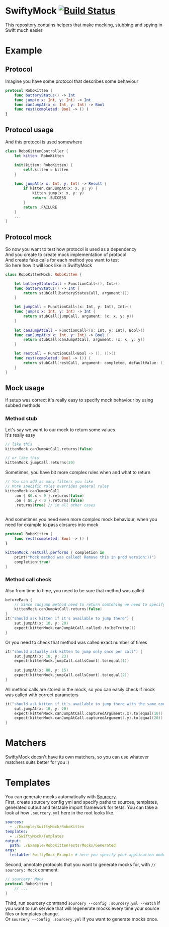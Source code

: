 # SwiftyMock [![Build Status](https://travis-ci.org/stanfy/SwiftyMock.svg?branch=master)](https://travis-ci.org/stanfy/SwiftyMock)

This repository contains helpers that make mocking, stubbing and spying in Swift much easier

# Example

## Protocol 
Imagine you have some protocol that describes some behaviour

```swift
protocol RoboKitten {
    func batteryStatus() -> Int
    func jump(x x: Int, y: Int) -> Int
    func canJumpAt(x x: Int, y: Int) -> Bool
    func rest(completed: Bool -> () )
}
```

## Protocol usage
And this protocol is used somewhere

```swift
class RoboKittenController {
    let kitten: RoboKitten

    init(kitten: RoboKitten) {
        self.kitten = kitten
    }
    
    func jumpAt(x x: Int, y: Int) -> Result {
        if kitten.canJumpAt(x: x, y: y) {
            kitten.jump(x: x, y: y)
            return .SUCCESS
        }
        return .FAILURE
    }
    ...
}
```
## Protocol mock

So now you want to test how protocol is used as a dependency  
And you create to create mock implementation of protocol  
And create fake calls for each method you want to test  
So here how it will look like in SwiftyMock  

```swift
class RoboKittenMock: RoboKitten {

    let batteryStatusCall = FunctionCall<(), Int>()
    func batteryStatus() -> Int {
        return stubCall(batteryStatusCall, argument:())
    }

    let jumpCall = FunctionCall<(x: Int, y: Int), Int>()
    func jump(x x: Int, y: Int) -> Int {
        return stubCall(jumpCall, argument: (x: x, y: y))
    }
    
    let canJumpAtCall = FunctionCall<(x: Int, y: Int), Bool>()
    func canJumpAt(x x: Int, y: Int) -> Bool {
        return stubCall(canJumpAtCall, argument: (x: x, y: y))
    }

    let restCall = FunctionCall<Bool -> (), ()>()
    func rest(completed: Bool -> ()) {
        return stubCall(restCall, argument: completed, defaultValue: ())
    }
}
```

## Mock usage
If setup was correct it's really easy to specify mock behaviour by using subbed methods

### Method stub
Let's say we want to our mock to return some values  
It's really easy
```swift
// like this
kittenMock.canJumpAtCall.returns(false)

// or like this
kittenMock.jumpCall.returns(20)
```

Sometimes, you have bit more complex rules when and what to return   
```swift
// You can add as many filters you like
// More specific rules overrides general rules
kittenMock.canJumpAtCall
    .on { $0.x < 0 }.returns(false)
    .on { $0.y < 0 }.returns(false)
    .returns(true) // in all other cases
    
```    

And sometimes you need even more complex mock behaviour, when you need for example to pass closures into mock
```swift
protocol RoboKitten {
    func rest(completed: Bool -> () )
}

kittenMock.restCall.performs { completion in
    print("Mock method was called! Remove this in prod version:))")
    completion(true)
}
```

### Method call check
Also from time to time, you need to be sure that method was called  
```swift
beforeEach {
    // Since canjump method need to return somtehing we need to specify return value
    kittenMock.canJumpAtCall.returns(false)
}
it("should ask kitten if it's available to jump there") {
    sut.jumpAt(x: 10, y: 20)
    expect(kittenMock.canJumpAtCall.called).to(beTruthy())
}
```

Or you need to check that method was called exact number of times
```swift
it("should actually ask kitten to jump only once per call") {
    sut.jumpAt(x: 18, y: 23)
    expect(kittenMock.jumpCall.callsCount).to(equal(1))
    
    sut.jumpAt(x: 80, y: 15)
    expect(kittenMock.jumpCall.callsCount).to(equal(2))
}
```

All method calls are stored in the mock, so you can easily check if mock was called with correct parameters
```swift
it("should ask kitten if it's available to jump there with the same coords") {
    sut.jumpAt(x: 10, y: 20)
    expect(kittenMock.canJumpAtCall.capturedArgument?.x).to(equal(10))
    expect(kittenMock.canJumpAtCall.capturedArgument?.y).to(equal(20))
}
```

# Matchers
SwiftyMock doesn't have its own matchers, so you can use whatever matchers suits better for you :)

# Templates
You can generate mocks automatically with [Sourcery](https://github.com/krzysztofzablocki/Sourcery).    
First, create sourcery config yml and specify paths to sources, templates, generated output and testable import framework for tests.
You can take a look at how `.sourcery.yml` here in the root looks like.
```yml
sources: 
  - ./Example/SwiftyMock/RoboKitten
templates: 
  - ./SwiftyMock/Templates
output:
  path: ./Example/RoboKittenTests/Mocks/Generated
args:
  testable: SwiftyMock_Example # here you specify your application module name, that you're importing for testing
```
Second, annotate protocols that you want to generate mocks for, with `// sourcery: Mock` comment:
```swift
// sourcery: Mock
protocol RoboKitten {
    // ...
}
```
Third, run sourcery command `sourcery --config .sourcery.yml --watch` if you want to run service that will regenerate mocks every time your source files or templates change.   
Or `sourcery --config .sourcery.yml` if you want to generate mocks once.
